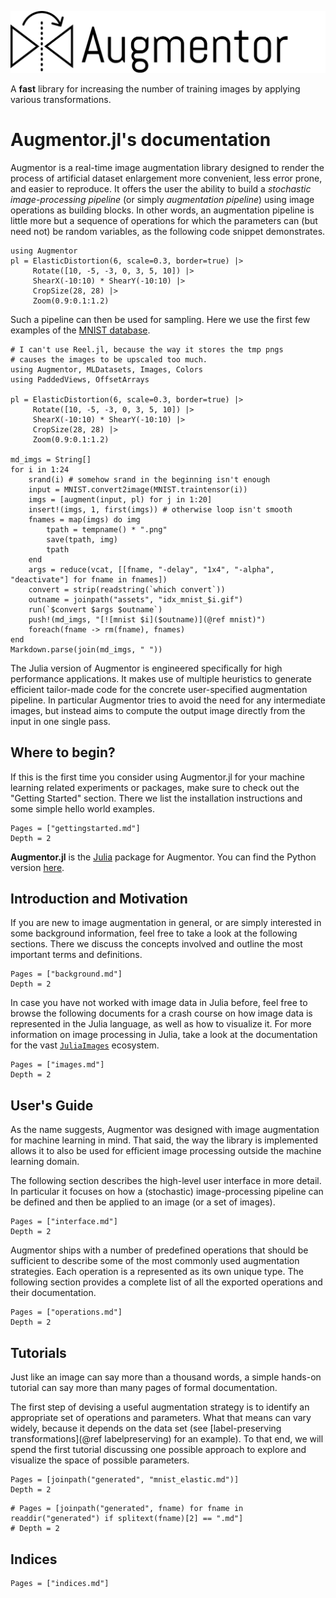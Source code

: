 ![header](https://raw.githubusercontent.com/JuliaML/FileStorage/master/Augmentor/readme/header.png)

A **fast** library for increasing the number of training images
by applying various transformations.

# Augmentor.jl's documentation

Augmentor is a real-time image augmentation library designed to
render the process of artificial dataset enlargement more
convenient, less error prone, and easier to reproduce. It offers
the user the ability to build a *stochastic image-processing
pipeline* (or simply *augmentation pipeline*) using image
operations as building blocks. In other words, an augmentation
pipeline is little more but a sequence of operations for which
the parameters can (but need not) be random variables, as the
following code snippet demonstrates.

```@repl
using Augmentor
pl = ElasticDistortion(6, scale=0.3, border=true) |>
     Rotate([10, -5, -3, 0, 3, 5, 10]) |>
     ShearX(-10:10) * ShearY(-10:10) |>
     CropSize(28, 28) |>
     Zoom(0.9:0.1:1.2)
```

Such a pipeline can then be used for sampling. Here we use the
first few examples of the [MNIST
database](http://yann.lecun.com/exdb/mnist/).

```@eval
# I can't use Reel.jl, because the way it stores the tmp pngs
# causes the images to be upscaled too much.
using Augmentor, MLDatasets, Images, Colors
using PaddedViews, OffsetArrays

pl = ElasticDistortion(6, scale=0.3, border=true) |>
     Rotate([10, -5, -3, 0, 3, 5, 10]) |>
     ShearX(-10:10) * ShearY(-10:10) |>
     CropSize(28, 28) |>
     Zoom(0.9:0.1:1.2)

md_imgs = String[]
for i in 1:24
    srand(i) # somehow srand in the beginning isn't enough
    input = MNIST.convert2image(MNIST.traintensor(i))
    imgs = [augment(input, pl) for j in 1:20]
    insert!(imgs, 1, first(imgs)) # otherwise loop isn't smooth
    fnames = map(imgs) do img
        tpath = tempname() * ".png"
        save(tpath, img)
        tpath
    end
    args = reduce(vcat, [[fname, "-delay", "1x4", "-alpha", "deactivate"] for fname in fnames])
    convert = strip(readstring(`which convert`))
    outname = joinpath("assets", "idx_mnist_$i.gif")
    run(`$convert $args $outname`)
    push!(md_imgs, "[![mnist $i]($outname)](@ref mnist)")
    foreach(fname -> rm(fname), fnames)
end
Markdown.parse(join(md_imgs, " "))
```

The Julia version of Augmentor is engineered specifically for
high performance applications. It makes use of multiple
heuristics to generate efficient tailor-made code for the
concrete user-specified augmentation pipeline. In particular
Augmentor tries to avoid the need for any intermediate images,
but instead aims to compute the output image directly from the
input in one single pass.

## Where to begin?

If this is the first time you consider using Augmentor.jl for
your machine learning related experiments or packages, make sure
to check out the "Getting Started" section. There we list the
installation instructions and some simple hello world examples.

```@contents
Pages = ["gettingstarted.md"]
Depth = 2
```

**Augmentor.jl** is the [Julia](https://julialang.org) package
for Augmentor. You can find the Python version
[here](https://github.com/mdbloice/Augmentor).

## Introduction and Motivation

If you are new to image augmentation in general, or are simply
interested in some background information, feel free to take a
look at the following sections. There we discuss the concepts
involved and outline the most important terms and definitions.

```@contents
Pages = ["background.md"]
Depth = 2
```

In case you have not worked with image data in Julia before, feel
free to browse the following documents for a crash course on how
image data is represented in the Julia language, as well as how
to visualize it. For more information on image processing in
Julia, take a look at the documentation for the vast
[`JuliaImages`](https://juliaimages.github.io/latest/) ecosystem.

```@contents
Pages = ["images.md"]
Depth = 2
```

## User's Guide

As the name suggests, Augmentor was designed with image
augmentation for machine learning in mind. That said, the way the
library is implemented allows it to also be used for efficient
image processing outside the machine learning domain.

The following section describes the high-level user interface in
more detail. In particular it focuses on how a (stochastic)
image-processing pipeline can be defined and then be applied to
an image (or a set of images).

```@contents
Pages = ["interface.md"]
Depth = 2
```

Augmentor ships with a number of predefined operations that
should be sufficient to describe some of the most commonly used
augmentation strategies. Each operation is a represented as its
own unique type. The following section provides a complete list
of all the exported operations and their documentation.

```@contents
Pages = ["operations.md"]
Depth = 2
```

## Tutorials

Just like an image can say more than a thousand words, a simple
hands-on tutorial can say more than many pages of formal
documentation.

The first step of devising a useful augmentation strategy is to
identify an appropriate set of operations and parameters. What
that means can vary widely, because it depends on the data set
(see [label-preserving transformations](@ref labelpreserving) for
an example). To that end, we will spend the first tutorial
discussing one possible approach to explore and visualize the
space of possible parameters.

```@contents
Pages = [joinpath("generated", "mnist_elastic.md")]
Depth = 2
```

```@eval
# Pages = [joinpath("generated", fname) for fname in readdir("generated") if splitext(fname)[2] == ".md"]
# Depth = 2
```

## Indices

```@contents
Pages = ["indices.md"]
```
